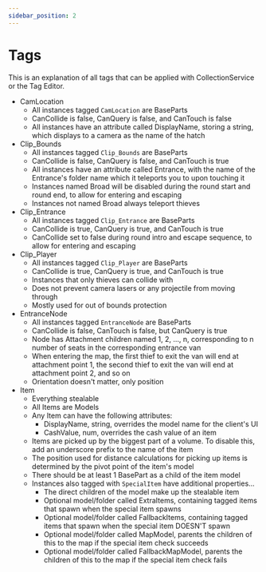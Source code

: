 ```yaml
---
sidebar_position: 2
---
```


# Tags

This is an explanation of all tags that can be applied with CollectionService or the Tag Editor.

- CamLocation
    - All instances tagged `CamLocation` are BaseParts
    - CanCollide is false, CanQuery is false, and CanTouch is false
	- All instances have an attribute called DisplayName, storing a string, which displays to a camera as the name of the hatch
- Clip_Bounds
    - All instances tagged `Clip_Bounds` are BaseParts
    - CanCollide is false, CanQuery is false, and CanTouch is true
    - All instances have an attribute called Entrance, with the name of the Entrance's folder name which it teleports you to upon touching it
    - Instances named Broad will be disabled during the round start and round end, to allow for entering and escaping
    - Instances not named Broad always teleport thieves
- Clip_Entrance
    - All instances tagged `Clip_Entrance` are BaseParts
    - CanCollide is true, CanQuery is true, and CanTouch is true
    - CanCollide set to false during round intro and escape sequence, to allow for entering and escaping
- Clip_Player
    - All instances tagged `Clip_Player` are BaseParts
    - CanCollide is true, CanQuery is true, and CanTouch is true
    - Instances that only thieves can collide with
    - Does not prevent camera lasers or any projectile from moving through
    - Mostly used for out of bounds protection
- EntranceNode
	- All instances tagged `EntranceNode` are BaseParts
	- CanCollide is false, CanTouch is false, but CanQuery is true
	- Node has Attachment children named 1, 2, ..., n, corresponding to n number of seats in the corresponding entrance van
	- When entering the map, the first thief to exit the van will end at attachment point 1, the second thief to exit the van will end at attachment point 2, and so on
	- Orientation doesn't matter, only position
- Item
    - Everything stealable
    - All Items are Models
    - Any Item can have the following attributes:
        - DisplayName, string, overrides the model name for the client's UI
        - CashValue, num, overrides the cash value of an item
    - Items are picked up by the biggest part of a volume. To disable this, add an underscore prefix to the name of the item
    - The position used for distance calculations for picking up items is determined by the pivot point of the item's model
    - There should be at least 1 BasePart as a child of the item model
    - Instances also tagged with `SpecialItem` have additional properties...
		- The direct children of the model make up the stealable item
		- Optional model/folder called ExtraItems, containing tagged items that spawn when the special item spawns
		- Optional model/folder called FallbackItems, containing tagged items that spawn when the special item DOESN'T spawn
		- Optional model/folder called MapModel, parents the children of this to the map if the special item check succeeds
		- Optional model/folder called FallbackMapModel, parents the children of this to the map if the special item check fails